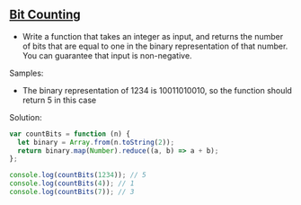 ## [Bit Counting](https://www.codewars.com/kata/526571aae218b8ee490006f4) 

- Write a function that takes an integer as input, and returns the number of bits that are equal to one in the binary representation of that number. You can guarantee that input is non-negative.

Samples:

- The binary representation of 1234 is 10011010010, so the function should return 5 in this case

Solution:

```js
var countBits = function (n) {
  let binary = Array.from(n.toString(2));
  return binary.map(Number).reduce((a, b) => a + b);
};

console.log(countBits(1234)); // 5
console.log(countBits(4)); // 1
console.log(countBits(7)); // 3
```